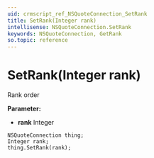 ```yaml
---
uid: crmscript_ref_NSQuoteConnection_SetRank
title: SetRank(Integer rank)
intellisense: NSQuoteConnection.SetRank
keywords: NSQuoteConnection, GetRank
so.topic: reference
---
```


# SetRank(Integer rank)

Rank order 

**Parameter:** 
* **rank** Integer

```crmscript
NSQuoteConnection thing;
Integer rank;
thing.SetRank(rank);
```

